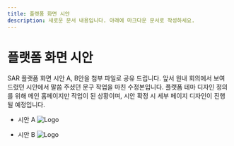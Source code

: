 ```yaml
---
title: 플랫폼 화면 시안
description: 새로운 문서 내용입니다. 아래에 마크다운 문서로 작성하세요.
---
```


# 플랫폼 화면 시안
SAR 플랫폼 화면 시안 A, B안을 첨부 파일로 공유 드립니다.
앞서 원내 회의에서 보여드렸던 시안에서 말씀 주셨던 문구 작업을 마친 수정본입니다.
플랫폼 테마 디자인 정의를 위해 메인 홈페이지만 작업이 된 상황이며,
시안 확정 시 세부 페이지 디자인이 진행될 예정입니다.

- 시안 A
![Logo](../../assets/a.png "로고 이미지")

- 시안 B
![Logo](./assets/PC_main-B-수정.png "로고 이미지")

